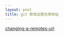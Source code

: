 ```yaml
---
layout: post
title: git 修改远程仓库地址
---
```


[changing-a-remotes-url](https://help.github.com/en/github/using-git/changing-a-remotes-url)
